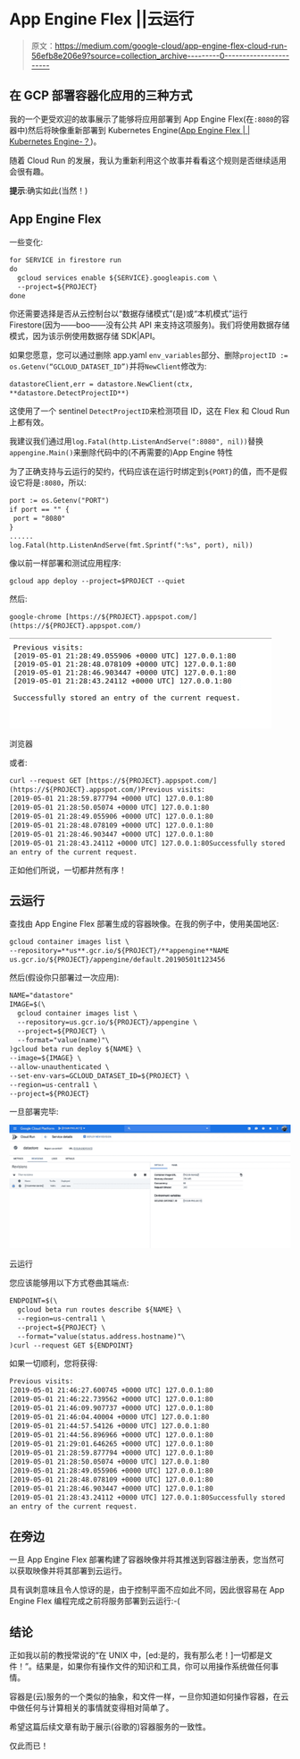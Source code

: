 # App Engine Flex ||云运行

> 原文：<https://medium.com/google-cloud/app-engine-flex-cloud-run-56efb8e206e9?source=collection_archive---------0----------------------->

## 在 GCP 部署容器化应用的三种方式

我的一个更受欢迎的故事展示了能够将应用部署到 App Engine Flex(在`:8080`的容器中)然后将映像重新部署到 Kubernetes Engine([App Engine Flex | | Kubernetes Engine-？](/google-cloud/app-engine-flex-container-engine-946fbc2fe00a))。

随着 Cloud Run 的发展，我认为重新利用这个故事并看看这个规则是否继续适用会很有趣。

**提示**:确实如此(当然！)

## App Engine Flex

一些变化:

```
for SERVICE in firestore run
do
  gcloud services enable ${SERVICE}.googleapis.com \
  --project=${PROJECT}
done
```

你还需要选择是否从云控制台以“数据存储模式”(是)或“本机模式”运行 Firestore(因为——boo——没有公共 API 来支持这项服务)。我们将使用数据存储模式，因为该示例使用数据存储 SDK|API。

如果您愿意，您可以通过删除 app.yaml `env_variables`部分、删除`projectID := os.Getenv(“GCLOUD_DATASET_ID”)`并将`NewClient`修改为:

```
datastoreClient,err = datastore.NewClient(ctx, **datastore.DetectProjectID**)
```

这使用了一个 sentinel `DetectProjectID`来检测项目 ID，这在 Flex 和 Cloud Run 上都有效。

我建议我们通过用`log.Fatal(http.ListenAndServe(":8080", nil))`替换`appengine.Main()`来删除代码中的(不再需要的)App Engine 特性

为了正确支持与云运行的契约，代码应该在运行时绑定到`${PORT}`的值，而不是假设它将是`:8080`，所以:

```
port := os.Getenv("PORT")
if port == "" {
 port = "8080"
}
......
log.Fatal(http.ListenAndServe(fmt.Sprintf(":%s", port), nil))
```

像以前一样部署和测试应用程序:

```
gcloud app deploy --project=$PROJECT --quiet
```

然后:

```
google-chrome [https://${PROJECT}.appspot.com/](https://${PROJECT}.appspot.com/)
```

![](img/e8612621da6f0cf853499f9dc26056b7.png)

浏览器

或者:

```
curl --request GET [https://${PROJECT}.appspot.com/](https://${PROJECT}.appspot.com/)Previous visits:
[2019-05-01 21:28:59.877794 +0000 UTC] 127.0.0.1:80
[2019-05-01 21:28:50.05074 +0000 UTC] 127.0.0.1:80
[2019-05-01 21:28:49.055906 +0000 UTC] 127.0.0.1:80
[2019-05-01 21:28:48.078109 +0000 UTC] 127.0.0.1:80
[2019-05-01 21:28:46.903447 +0000 UTC] 127.0.0.1:80
[2019-05-01 21:28:43.24112 +0000 UTC] 127.0.0.1:80Successfully stored an entry of the current request.
```

正如他们所说，一切都井然有序！

## 云运行

查找由 App Engine Flex 部署生成的容器映像。在我的例子中，使用美国地区:

```
gcloud container images list \
--repository=**us**.gcr.io/${PROJECT}/**appengine**NAME
us.gcr.io/${PROJECT}/appengine/default.20190501t123456
```

然后(假设你只部署过一次应用):

```
NAME="datastore"
IMAGE=$(\
  gcloud container images list \
  --repository=us.gcr.io/${PROJECT}/appengine \
  --project=${PROJECT} \
  --format="value(name)"\
)gcloud beta run deploy ${NAME} \
--image=${IMAGE} \
--allow-unauthenticated \
--set-env-vars=GCLOUD_DATASET_ID=${PROJECT} \
--region=us-central1 \
--project=${PROJECT}
```

一旦部署完毕:

![](img/efde7846b94f3c5de3dea1a0295ecdd3.png)

云运行

您应该能够用以下方式卷曲其端点:

```
ENDPOINT=$(\
  gcloud beta run routes describe ${NAME} \
  --region=us-central1 \
  --project=${PROJECT} \
  --format="value(status.address.hostname)"\
)curl --request GET ${ENDPOINT}
```

如果一切顺利，您将获得:

```
Previous visits:
[2019-05-01 21:46:27.600745 +0000 UTC] 127.0.0.1:80
[2019-05-01 21:46:22.739562 +0000 UTC] 127.0.0.1:80
[2019-05-01 21:46:09.907737 +0000 UTC] 127.0.0.1:80
[2019-05-01 21:46:04.40004 +0000 UTC] 127.0.0.1:80
[2019-05-01 21:44:57.54126 +0000 UTC] 127.0.0.1:80
[2019-05-01 21:44:56.896966 +0000 UTC] 127.0.0.1:80
[2019-05-01 21:29:01.646265 +0000 UTC] 127.0.0.1:80
[2019-05-01 21:28:59.877794 +0000 UTC] 127.0.0.1:80
[2019-05-01 21:28:50.05074 +0000 UTC] 127.0.0.1:80
[2019-05-01 21:28:49.055906 +0000 UTC] 127.0.0.1:80
[2019-05-01 21:28:48.078109 +0000 UTC] 127.0.0.1:80
[2019-05-01 21:28:46.903447 +0000 UTC] 127.0.0.1:80
[2019-05-01 21:28:43.24112 +0000 UTC] 127.0.0.1:80Successfully stored an entry of the current request.
```

## 在旁边

一旦 App Engine Flex 部署构建了容器映像并将其推送到容器注册表，您当然可以获取映像并将其部署到云运行。

具有讽刺意味且令人惊讶的是，由于控制平面不应如此不同，因此很容易在 App Engine Flex 编程完成之前将服务部署到云运行:-(

## 结论

正如我以前的教授常说的“在 UNIX 中，[ed:是的，我有那么老！]一切都是文件！”。结果是，如果你有操作文件的知识和工具，你可以用操作系统做任何事情。

容器是(云)服务的一个类似的抽象，和文件一样，一旦你知道如何操作容器，在云中做任何与计算相关的事情就变得相对简单了。

希望这篇后续文章有助于展示(谷歌的)容器服务的一致性。

仅此而已！